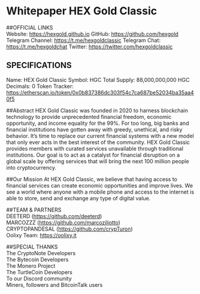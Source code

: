 # Whitepaper HEX Gold Classic

##OFFICIAL LINKS  
Website: https://hexgold.github.io 
GitHub: https://github.com/hexgold 
Telegram Channel: https://t.me/hexgoldclassic 
Telegram Chat: https://t.me/hexgoldchat 
Twitter: https://twitter.com/hexgoldclassic 
 
## SPECIFICATIONS  
Name: HEX Gold Classic 
Symbol: HGC 
Total Supply: 88,000,000,000 HGC 
Decimals: 0 
Token Tracker: https://etherscan.io/token/0x0b837386dc303f54c7ca687be52034ba35aa40f5 
 
##Abstract 
HEX Gold Classic was founded in 2020  to harness blockchain technology to provide unprecedented financial freedom, economic opportunity, and income equality for the 99%. For too long, big banks and financial institutions have gotten away with greedy, unethical, and risky behavior. It’s time to replace our current financial systems with a new model that only ever acts in the best interest of the community. 
HEX Gold Classic provides members with curated services unavailable through traditional institutions. Our goal is to act as a catalyst for financial disruption on a global scale by offering services that will bring the next 100 million people into cryptocurrency. 
 
##Our Mission 
At HEX Gold Classic, we believe that having access to financial services can create economic opportunities and improve lives. We see a world where anyone with a mobile phone and access to the internet is able to store, send and exchange any type of digital value.

##TEAM & PARTNERS  
DEETERD (https://github.com/deeterd)  
MARCOZZZ (https://github.com/marcoziliotto)  
CRYPTOPANDESAL (https://github.com/crypTuron)  
Oolixy Team: https://oolixy.it 
 
##SPECIAL THANKS  
The CryptoNote Developers  
The Bytecoin Developers  
The Monero Project  
The TurtleCoin Developers  
To our Discord community  
Miners, followers and BitcoinTalk users

